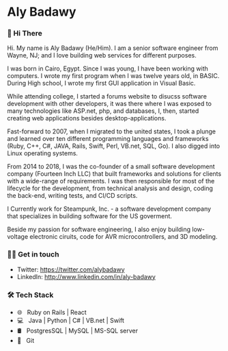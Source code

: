 # Aly Badawy

### 👋 Hi There

Hi. My name is Aly Badawy (He/Him). I am a senior software engineer from Wayne, NJ; and I love building web services for different purposes.

I was born in Cairo, Egypt. Since I was young, I have been working with computers. I wrote my first program when I was twelve years old, in BASIC. During  High school, I wrote my first GUI application in Visual Basic.



While attending college, I started a forums website to disucss software development with other developers, it was there where I was exposed to many technologies like ASP.net, php, and databases, I, then, started creating web applications besides desktop-applications.

Fast-forward to 2007, when I migrated to the united states, I took a plunge and learned over ten different programming languages and frameworks (Ruby, C++, C#, JAVA, Rails, Swift, Perl, VB.net, SQL, Go). I also digged into Linux operating systems.

From 2014 to 2018, I was the co-founder of a small software development company (Fourteen Inch LLC) that built frameworks and solutions for clients with a wide-range of requirements. I was then responsible for most of the lifecycle for the development, from technical analysis and design, coding the back-end, writing tests, and CI/CD scripts.

I Currently work for Steampunk, Inc. - a software development company that specializes in building software for the US goverment.

Beside my passion for software engineering, I also enjoy building low-voltage electronic ciruits, code for AVR microcontrollers, and 3D modeling.


### 🤝🏻 Get in touch
- Twitter: https://twitter.com/alybadawy
- LinkedIn: http://www.linkedin.com/in/aly-badawy


### 🛠 Tech Stack

- 🌐 &nbsp; Ruby on Rails | React
- 💻 &nbsp; Java | Python | C# | VB.net | Swift
- 🛢 &nbsp; PostgresSQL | MySQL | MS-SQL server
- 🔧 &nbsp; Git
